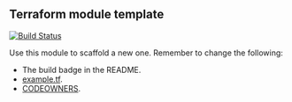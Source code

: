 ## Terraform module template

[![Build Status](https://travis-ci.com/telia-oss/terraform-module-template.svg?branch=master)](https://travis-ci.com/telia-oss/terraform-module-template)

Use this module to scaffold a new one. Remember to change the following:

- The build badge in the README.
- [example.tf](examples/default/example.tf).
- [CODEOWNERS](CODEOWNERS).
